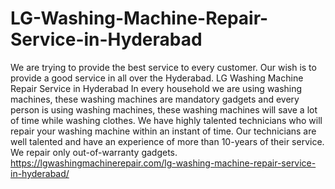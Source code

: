 # LG-Washing-Machine-Repair-Service-in-Hyderabad
We are trying to provide the best service to every customer. Our wish is to provide a good service in all over the Hyderabad. LG Washing Machine Repair Service in Hyderabad In every household we are using washing machines, these washing machines are mandatory gadgets and every person is using washing machines, these washing machines will save a lot of time while washing clothes. We have highly talented technicians who will repair your washing machine within an instant of time. Our technicians are well talented and have an experience of more than 10-years of their service. We repair only out-of-warranty gadgets. https://lgwashingmachinerepair.com/lg-washing-machine-repair-service-in-hyderabad/
